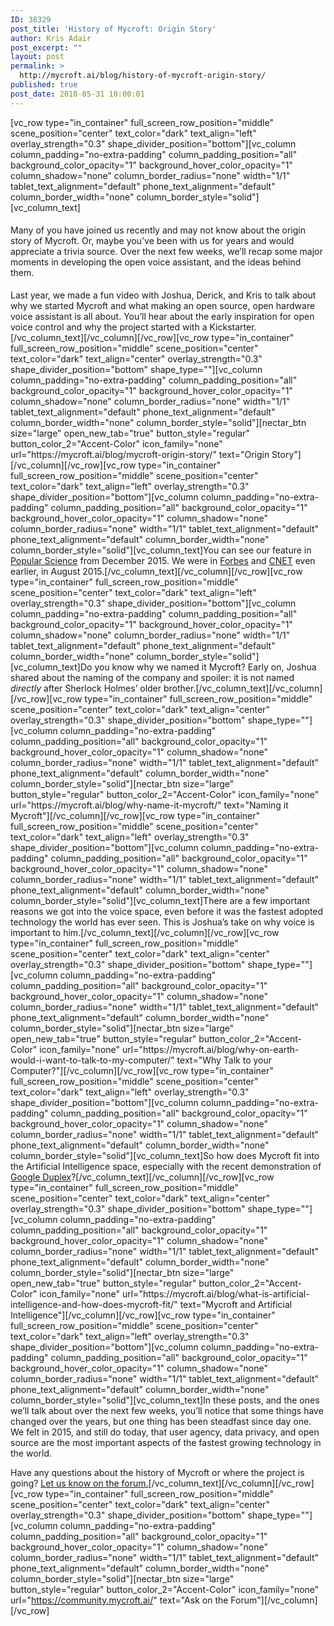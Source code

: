 ```yaml
---
ID: 38329
post_title: 'History of Mycroft: Origin Story'
author: Kris Adair
post_excerpt: ""
layout: post
permalink: >
  http://mycroft.ai/blog/history-of-mycroft-origin-story/
published: true
post_date: 2018-05-31 10:00:01
---
```

[vc_row type="in_container" full_screen_row_position="middle" scene_position="center" text_color="dark" text_align="left" overlay_strength="0.3" shape_divider_position="bottom"][vc_column column_padding="no-extra-padding" column_padding_position="all" background_color_opacity="1" background_hover_color_opacity="1" column_shadow="none" column_border_radius="none" width="1/1" tablet_text_alignment="default" phone_text_alignment="default" column_border_width="none" column_border_style="solid"][vc_column_text]
<h4><span style="font-weight: 400;">Many of you have joined us recently and may not know about the origin story of Mycroft. Or, maybe you've been with us for years and would appreciate a trivia source. Over the next few weeks, we’ll recap some major moments in developing the open voice assistant, and the ideas behind them. </span></h4>
<span style="font-weight: 400;">Last year, we made a fun video with Joshua, Derick, and Kris to talk about why we started Mycroft and what making an open source, open hardware voice assistant is all about. You’ll hear about the early inspiration for open voice control and why the project started with a Kickstarter.</span>[/vc_column_text][/vc_column][/vc_row][vc_row type="in_container" full_screen_row_position="middle" scene_position="center" text_color="dark" text_align="center" overlay_strength="0.3" shape_divider_position="bottom" shape_type=""][vc_column column_padding="no-extra-padding" column_padding_position="all" background_color_opacity="1" background_hover_color_opacity="1" column_shadow="none" column_border_radius="none" width="1/1" tablet_text_alignment="default" phone_text_alignment="default" column_border_width="none" column_border_style="solid"][nectar_btn size="large" open_new_tab="true" button_style="regular" button_color_2="Accent-Color" icon_family="none" url="https://mycroft.ai/blog/mycroft-origin-story/" text="Origin Story"][/vc_column][/vc_row][vc_row type="in_container" full_screen_row_position="middle" scene_position="center" text_color="dark" text_align="left" overlay_strength="0.3" shape_divider_position="bottom"][vc_column column_padding="no-extra-padding" column_padding_position="all" background_color_opacity="1" background_hover_color_opacity="1" column_shadow="none" column_border_radius="none" width="1/1" tablet_text_alignment="default" phone_text_alignment="default" column_border_width="none" column_border_style="solid"][vc_column_text]<span style="font-weight: 400;">You can see our </span><span style="font-weight: 400;">feature in <a href="https://www.popsci.com/ultimate-diy-ai" target="_blank" rel="noopener">Popular Science</a> from December 2015. We were in <a href="https://www.forbes.com/sites/janakirammsv/2015/08/20/meet-mycroft-the-open-source-alternative-to-amazon-echo/#5342284162a2" target="_blank" rel="noopener">Forbes</a> and <a href="https://www.cnet.com/products/mycroft-smart-home-ai-platform/preview/" target="_blank" rel="noopener">CNET</a> even earlier, in August 2015.</span>[/vc_column_text][/vc_column][/vc_row][vc_row type="in_container" full_screen_row_position="middle" scene_position="center" text_color="dark" text_align="left" overlay_strength="0.3" shape_divider_position="bottom"][vc_column column_padding="no-extra-padding" column_padding_position="all" background_color_opacity="1" background_hover_color_opacity="1" column_shadow="none" column_border_radius="none" width="1/1" tablet_text_alignment="default" phone_text_alignment="default" column_border_width="none" column_border_style="solid"][vc_column_text]<span style="font-weight: 400;">Do you know why we named it Mycroft? Early on, Joshua shared about the naming of the company and spoiler: it is not named </span><i><span style="font-weight: 400;">directly</span></i><span style="font-weight: 400;"> after Sherlock Holmes’ older brother.</span>[/vc_column_text][/vc_column][/vc_row][vc_row type="in_container" full_screen_row_position="middle" scene_position="center" text_color="dark" text_align="center" overlay_strength="0.3" shape_divider_position="bottom" shape_type=""][vc_column column_padding="no-extra-padding" column_padding_position="all" background_color_opacity="1" background_hover_color_opacity="1" column_shadow="none" column_border_radius="none" width="1/1" tablet_text_alignment="default" phone_text_alignment="default" column_border_width="none" column_border_style="solid"][nectar_btn size="large" button_style="regular" button_color_2="Accent-Color" icon_family="none" url="https://mycroft.ai/blog/why-name-it-mycroft/" text="Naming it Mycroft"][/vc_column][/vc_row][vc_row type="in_container" full_screen_row_position="middle" scene_position="center" text_color="dark" text_align="left" overlay_strength="0.3" shape_divider_position="bottom"][vc_column column_padding="no-extra-padding" column_padding_position="all" background_color_opacity="1" background_hover_color_opacity="1" column_shadow="none" column_border_radius="none" width="1/1" tablet_text_alignment="default" phone_text_alignment="default" column_border_width="none" column_border_style="solid"][vc_column_text]<span style="font-weight: 400;">There are a few important reasons we got into the voice space, even before it was the fastest adopted technology the world has ever seen. This is Joshua’s take on why voice is important to him.</span>[/vc_column_text][/vc_column][/vc_row][vc_row type="in_container" full_screen_row_position="middle" scene_position="center" text_color="dark" text_align="center" overlay_strength="0.3" shape_divider_position="bottom" shape_type=""][vc_column column_padding="no-extra-padding" column_padding_position="all" background_color_opacity="1" background_hover_color_opacity="1" column_shadow="none" column_border_radius="none" width="1/1" tablet_text_alignment="default" phone_text_alignment="default" column_border_width="none" column_border_style="solid"][nectar_btn size="large" open_new_tab="true" button_style="regular" button_color_2="Accent-Color" icon_family="none" url="https://mycroft.ai/blog/why-on-earth-would-i-want-to-talk-to-my-computer/" text="Why Talk to your Computer?"][/vc_column][/vc_row][vc_row type="in_container" full_screen_row_position="middle" scene_position="center" text_color="dark" text_align="left" overlay_strength="0.3" shape_divider_position="bottom"][vc_column column_padding="no-extra-padding" column_padding_position="all" background_color_opacity="1" background_hover_color_opacity="1" column_shadow="none" column_border_radius="none" width="1/1" tablet_text_alignment="default" phone_text_alignment="default" column_border_width="none" column_border_style="solid"][vc_column_text]<span style="font-weight: 400;">So how does Mycroft fit into the Artificial Intelligence space, especially with the recent demonstration of </span><a href="https://mycroft.ai/blog/congrats-on-google-duplex-whats-next/"><span style="font-weight: 400;">Google Duplex</span></a><span style="font-weight: 400;">?</span>[/vc_column_text][/vc_column][/vc_row][vc_row type="in_container" full_screen_row_position="middle" scene_position="center" text_color="dark" text_align="center" overlay_strength="0.3" shape_divider_position="bottom" shape_type=""][vc_column column_padding="no-extra-padding" column_padding_position="all" background_color_opacity="1" background_hover_color_opacity="1" column_shadow="none" column_border_radius="none" width="1/1" tablet_text_alignment="default" phone_text_alignment="default" column_border_width="none" column_border_style="solid"][nectar_btn size="large" open_new_tab="true" button_style="regular" button_color_2="Accent-Color" icon_family="none" url="https://mycroft.ai/blog/what-is-artificial-intelligence-and-how-does-mycroft-fit/" text="Mycroft and Artificial Intelligence"][/vc_column][/vc_row][vc_row type="in_container" full_screen_row_position="middle" scene_position="center" text_color="dark" text_align="left" overlay_strength="0.3" shape_divider_position="bottom"][vc_column column_padding="no-extra-padding" column_padding_position="all" background_color_opacity="1" background_hover_color_opacity="1" column_shadow="none" column_border_radius="none" width="1/1" tablet_text_alignment="default" phone_text_alignment="default" column_border_width="none" column_border_style="solid"][vc_column_text]<span style="font-weight: 400;">In these posts, and the ones we’ll talk about over the next few weeks, you’ll notice that some things have changed over the years, but one thing has been steadfast since day one. We felt in 2015, and still do today, that user agency, data privacy, and open source are the most important aspects of the fastest growing technology in the world.</span>

<span style="font-weight: 400;">Have any questions about the history of Mycroft or where the project is going? <a href="https://community.mycroft.ai/t/history-of-mycroft-origin-story/3858" target="_blank" rel="noopener">Let us know on the forum.</a></span>[/vc_column_text][/vc_column][/vc_row][vc_row type="in_container" full_screen_row_position="middle" scene_position="center" text_color="dark" text_align="center" overlay_strength="0.3" shape_divider_position="bottom" shape_type=""][vc_column column_padding="no-extra-padding" column_padding_position="all" background_color_opacity="1" background_hover_color_opacity="1" column_shadow="none" column_border_radius="none" width="1/1" tablet_text_alignment="default" phone_text_alignment="default" column_border_width="none" column_border_style="solid"][nectar_btn size="large" button_style="regular" button_color_2="Accent-Color" icon_family="none" url="https://community.mycroft.ai/" text="Ask on the Forum"][/vc_column][/vc_row]